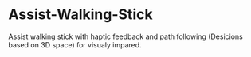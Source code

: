 # Assist-Walking-Stick
Assist walking stick with haptic feedback and path following (Desicions based on 3D space) for visualy impared.
